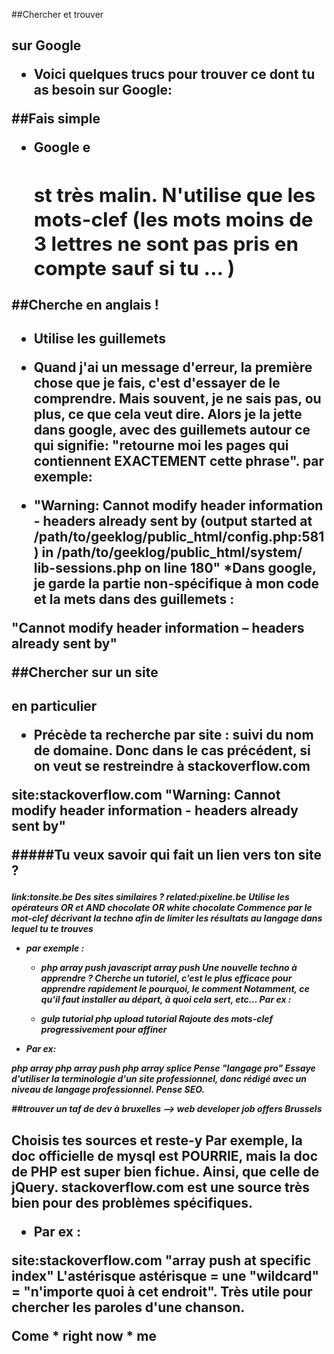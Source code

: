 ##Chercher et trouver <h2>sur Google
* Voici quelques trucs pour trouver ce dont tu as besoin sur Google:

##Fais simple
* Google e<h2>st très malin. N'utilise que les mots-clef (les mots moins de 3 lettres ne sont pas pris en compte sauf si tu … )

##Cherche en anglais !<h2>
* Utilise les guillemets
* Quand j'ai un message d'erreur, la première chose que je fais, c'est d'essayer de le comprendre. Mais souvent, je ne sais pas, ou plus, ce que cela veut dire. Alors je la jette dans google, avec des guillemets autour ce qui signifie: "retourne moi les pages qui contiennent EXACTEMENT cette phrase". par exemple:

* "Warning: Cannot modify header information - headers already sent by (output started at /path/to/geeklog/public_html/config.php:581) in /path/to/geeklog/public_html/system/    lib-sessions.php on line 180"
*Dans google, je garde la partie non-spécifique à mon code et la mets dans des guillemets :

"Cannot modify header information – headers already sent by"

##Chercher sur un site<h2> en particulier
* Précède ta recherche par site : suivi du nom de domaine. Donc dans le cas précédent, si on veut se restreindre à stackoverflow.com

site:stackoverflow.com "Warning: Cannot modify header information - headers already sent by"

#####Tu veux savoir qui fait un lien vers ton site ?<h5>
link:tonsite.be
Des sites similaires ?
related:pixeline.be
Utilise les opérateurs OR et AND
chocolate OR white chocolate
Commence par le mot-clef décrivant la techno afin de limiter les résultats au langage dans lequel tu te trouves
* par exemple :

  * php array push
    javascript array push
    Une nouvelle techno à apprendre ? Cherche un tutoriel, c'est le plus efficace pour apprendre rapidement le pourquoi, le comment
    Notamment, ce qu'il faut installer au départ, à quoi cela sert, etc… Par ex :

  * gulp tutorial
    php upload tutorial
    Rajoute des mots-clef progressivement pour affiner

* Par ex:

php array
php array push
php array splice
Pense "langage pro"
Essaye d'utiliser la terminologie d'un site professionnel, donc rédigé avec un niveau de langage professionnel. Pense SEO.

##trouver un taf de dev à bruxelles —> web developer job offers Brussels<h2>

Choisis tes sources et reste-y
Par exemple, la doc officielle de mysql est POURRIE, mais la doc de PHP est super bien fichue. Ainsi, que celle de jQuery. stackoverflow.com est une source très bien pour des problèmes spécifiques.

* Par ex :

site:stackoverflow.com "array push at specific index"
L'astérisque
astérisque = une "wildcard" = "n'importe quoi à cet endroit". Très utile pour chercher les paroles d'une chanson.

Come * right now * me